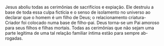 ﻿Jesus aboliu todas as cerimônias de sacrifícios e expiação. Ele destruiu a base de toda essa culpa fictícia e o senso de isolamento no universo ao declarar que o homem é um filho de Deus; o relacionamento criatura-Criador foi colocado numa base de filho-pai. Deus torna-se um Pai amoroso para seus filhos e filhas mortais. Todas as cerimônias que não sejam uma parte legítima de uma tal relação familiar íntima estão para sempre ab-rogadas.